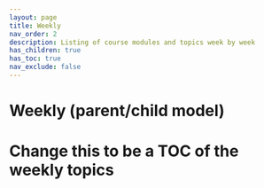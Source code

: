 ```yaml
---
layout: page
title: Weekly
nav_order: 2
description: Listing of course modules and topics week by week
has_children: true
has_toc: true
nav_exclude: false
---
```


# Weekly (parent/child model)
# Change this to be a TOC of the weekly topics


